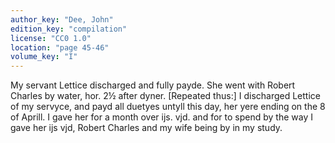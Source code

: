 ```yaml
---
author_key: "Dee, John"
edition_key: "compilation"
license: "CC0 1.0"
location: "page 45-46"
volume_key: "I"
---
```

My servant Lettice discharged and fully payde. She went with Robert Charles by
water, hor. 2½ after dyner. [Repeated thus:] I discharged Lettice of my
servyce, and payd all duetyes untyll this day, her yere ending on the 8 of
Aprill. I gave her for a month over ijs. vjd. and for to spend by the way I
gave her ijs vjd, Robert Charles and my wife being by in my study.
